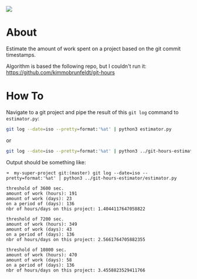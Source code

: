 <a href="https://paypal.me/benckx/2">
<img src="https://img.shields.io/badge/Donate-PayPal-green.svg"/>
</a>

# About 

Estimate the amount of work spent on a project based on the git commit timestamps.

Algorithm is based the following repo, but I couldn't run it: https://github.com/kimmobrunfeldt/git-hours

# How To

Navigate to a git project and pipe the result of this `git log` command to `estimator.py`:
```bash
git log --date=iso --pretty=format:'%at' | python3 estimator.py
```
or
```bash
git log --date=iso --pretty=format:'%at' | python3 ../git-hours-estimator/estimator.py
```

Output should be something like:
```
➜  my-super-project git:(master) git log --date=iso --pretty=format:'%at' | python3 ../git-hours-estimator/estimator.py

threshold of 3600 sec.
amount of work (hours): 191
amount of work (days): 23
on a period of (days): 136
nbr of hours/days on this project: 1.4044117647058822

threshold of 7200 sec.
amount of work (hours): 349
amount of work (days): 43
on a period of (days): 136
nbr of hours/days on this project: 2.5661764705882355

threshold of 10800 sec.
amount of work (hours): 470
amount of work (days): 58
on a period of (days): 136
nbr of hours/days on this project: 3.4558823529411766
```
